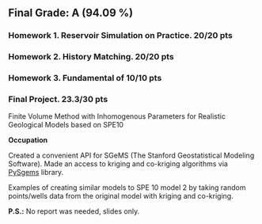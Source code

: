 ## Final Grade: A (94.09 %)

### Homework 1. Reservoir Simulation on Practice. 20/20 pts

### Homework 2. History Matching. 20/20 pts

### Homework 3. Fundamental of 10/10 pts

### Final Project. 23.3/30 pts

Finite Volume Method with Inhomogenous Parameters for Realistic Geological Models based on SPE10

**Occupation**

Created a convenient API for SGeMS (The Stanford Geostatistical Modeling Software). Made an access to kriging and co-kriging algorithms via [PySgems](https://github.com/robinthibaut/pysgems) library.

Examples of creating similar models to SPE 10 model 2 by taking random points/wells data from the original model with kriging and co-kriging.

**P.S.:** No report was needed, slides only.